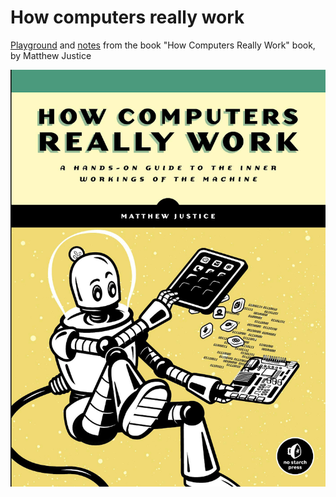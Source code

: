 # How computers really work

[Playground](playground/) and [notes](NOTES.md) from the book "How Computers Really Work" book, by Matthew Justice

![Book cover for How Computers Really Work](cover.png)
